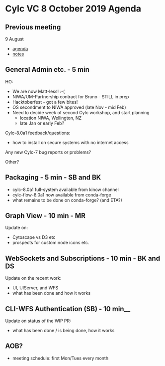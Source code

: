 # Cylc VC 8 October 2019 Agenda

## Previous meeting
9 August
- [agenda](vc-9-sep-2019-agenda.html)
- [notes](vc-9-sep-2019-notes.html)

## General Admin etc. - 5 min

HO:
- We are now Matt-less! :-(
- NIWA/UM-Partnership contract for Bruno - STILL in prep
- Hacktoberfest - got a few bites!
- OS secondment to NIWA approved (late Nov - mid Feb)
- Need to decide week of second Cylc workshop, and start planning
  - location NIWA, Wellington, NZ
  - late Jan or early Feb?

Cylc-8.0a1 feedback/questions:
  - how to install on secure systems with no internet access

Any new Cylc-7 bug reports or problems?

Other?

## Packaging - 5 min - SB and BK

- cylc-8.0a1 full-system available from kinow channel
- cylc-flow-8.0a1 now available from conda-forge
- what remains to be done on conda-forge? (and ETA?)

## Graph View - 10 min - MR

Update on:
- Cytoscape vs D3 etc
- prospects for custom node icons etc.

## WebSockets and Subscriptions - 10 min - BK and DS

Update on the recent work:
- UI, UIServer, and WFS
- what has been done and how it works

## CLI-WFS Authentication (SB) - 10 min__

Update on status of the WIP PR:
- what has been done / is being done, how it works
 
## AOB?
- meeting schedule: first Mon/Tues every month
